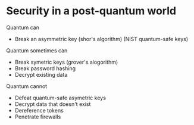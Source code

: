 # Security in a post-quantum world

Quantum can

* Break an asymmetric key (shor's algorithm) (NIST quantum-safe keys)

Quantum sometimes can

* Break symetric keys (grover's alogorithm)
* Break password hashing
* Decrypt existing data

Quantum cannot

* Defeat quantum-safe asymetric keys
* Decrypt data that doesn't exist
* Dereference tokens
* Penetrate firewalls
